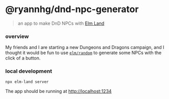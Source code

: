 # @ryannhg/dnd-npc-generator
> an app to make DnD NPCs with [Elm Land](https://elm.land)

### overview

My friends and I are starting a new Dungeons and Dragons campaign, and I thought it
would be fun to use [`elm/random`](https://package.elm-lang.org/packages/elm/random/latest/) to
generate some NPCs with the click of a button.


### local development

```
npx elm-land server
```

The app should be running at [http://localhost:1234](http://localhost:1234)
